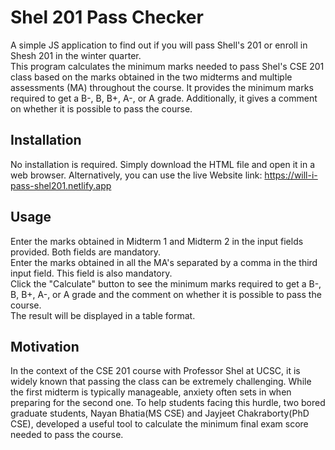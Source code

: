 # Shel 201 Pass Checker
A simple JS application to find out if you will pass Shell's 201 or enroll in Shesh 201 in the winter quarter.  
This program calculates the minimum marks needed to pass Shel's CSE 201 class based on the marks obtained in the two midterms and multiple assessments (MA) throughout the course. It provides the minimum marks required to get a B-, B, B+, A-, or A grade. Additionally, it gives a comment on whether it is possible to pass the course.  

## Installation

No installation is required. Simply download the HTML file and open it in a web browser. Alternatively, you can use the live Website link: https://will-i-pass-shel201.netlify.app  

## Usage

Enter the marks obtained in Midterm 1 and Midterm 2 in the input fields provided. Both fields are mandatory.  
Enter the marks obtained in all the MA's separated by a comma in the third input field. This field is also mandatory.  
Click the "Calculate" button to see the minimum marks required to get a B-, B, B+, A-, or A grade and the comment on whether it is possible to pass the course.  
The result will be displayed in a table format.  


## Motivation
In the context of the CSE 201 course with Professor Shel at UCSC, it is widely known that passing the class can be extremely challenging. While the first midterm is typically manageable, anxiety often sets in when preparing for the second one. To help students facing this hurdle, two bored graduate students, Nayan Bhatia(MS CSE) and Jayjeet Chakraborty(PhD CSE), developed a useful tool to calculate the minimum final exam score needed to pass the course.

